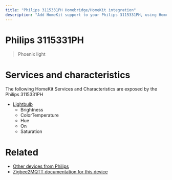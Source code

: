 ```yaml
---
title: "Philips 3115331PH Homebridge/HomeKit integration"
description: "Add HomeKit support to your Philips 3115331PH, using Homebridge, Zigbee2MQTT and homebridge-z2m."
---
```

<!---
This file has been GENERATED using src/docgen/docgen.ts
DO NOT EDIT THIS FILE MANUALLY!
-->
# Philips 3115331PH
> Phoenix light


# Services and characteristics
The following HomeKit Services and Characteristics are exposed by
the Philips 3115331PH

* [Lightbulb](../../light.md)
  * Brightness
  * ColorTemperature
  * Hue
  * On
  * Saturation


# Related
* [Other devices from Philips](../index.md#philips)
* [Zigbee2MQTT documentation for this device](https://www.zigbee2mqtt.io/devices/3115331PH.html)